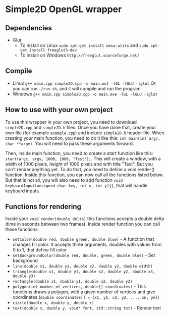 # Simple2D OpenGL wrapper

## Dependencies
* Glut
  * To install on Linux `sudo apt-get install mesa-utils` and `sudo apt-get install freeglut3-dev`
  * To install on Windows `http://freeglut.sourceforge.net/`

## Compile
* Linux `g++ main.cpp simple2D.cpp -o main.out -lGL -lGLU -lglut`
Or you can run `./run.sh`, and it will compile and run the program
* Windows `g++ main.cpp simple2D.cpp -o main.exe -lGL -lGLU -lglut`

## How to use with your own project
To use this wrapper in your own project, you need to download `simple2D.cpp` and `simple2D.h` files. Once you have done that, create your own file (for example `example.cpp`) and include `simple2D.h` header file. When creating your main function, you need to do it like this:  `int main(int argc, char **argv)`. You will need to pass these arguments forward.

Then, inside main function, you need to create a start function like this: `start(argc, argv, 1000, 1000, "Test");`. This will create a window, with a width of 1000 pixels, height of 1000 pixels and with title "Test". But you can't render anything yet. To do that, you need to define a void render() function. Inside this function, you can now call all the functions listed below. But that is not all, you will also need to add function `void keyboardInput(unsigned char key, int x, int y){}`, that will handle keyboard inputs.

## Functions for rendering
Inside your `void render(double delta)` this functions accepts a double delta (time in seconds between two frames). Inside render function you can call these functions:
* `setColor(double red, double green, double blue)` - A function that changes fill color. It accepts three arguments, doubles with values from 0 to 1, that define fill color
* `setBackgroundColor(double red, double, green, double blue)` - Set background
* `line(double x1, double y1, double x2, double y2, double width)`
* `triangle(double x1, double y1, double x2, double y2, double x3, double y3)`
* `rectangle(double x1, double y1, double x2, double y2)`
* `polygon(int number_of_vertices, double[] coordinates)` - This functions draws a polygon, with a given number of vertices and give coordinates (`double coordinates[] = {x1, y1, x2, y2, ..., xn, yn}`)
* `circle(double x, double y, double r)`
* `text(double x, double y, void* font, std::string txt)` - Render text
